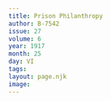 ```yaml
---
title: Prison Philanthropy 
author: B-7542
issue: 27
volume: 6
year: 1917
month: 25
day: VI
tags:
layout: page.njk
image:
---
```





